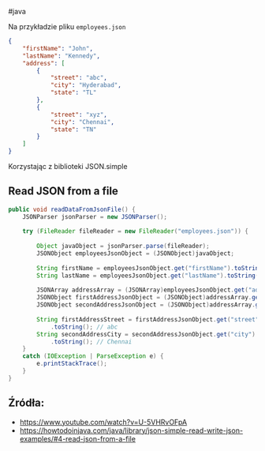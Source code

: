 #java

Na przykładzie pliku `employees.json`
```json
{
	"firstName": "John",
	"lastName": "Kennedy",
	"address": [
		{
			"street": "abc",
			"city": "Hyderabad",
			"state": "TL"
		},
		{
			"street": "xyz",
			"city": "Chennai",
			"state": "TN"
		}
	]
}
```

Korzystając z biblioteki JSON.simple

## Read JSON from a file

```java
public void readDataFromJsonFile() {  
    JSONParser jsonParser = new JSONParser();  
  
    try (FileReader fileReader = new FileReader("employees.json")) {  
  
        Object javaObject = jsonParser.parse(fileReader);  
        JSONObject employeesJsonObject = (JSONObject)javaObject;  
  
        String firstName = employeesJsonObject.get("firstName").toString(); // John  
        String lastName = employeesJsonObject.get("lastName").toString(); // Kennedy  
  
        JSONArray addressArray = (JSONArray)employeesJsonObject.get("address");  
        JSONObject firstAddressJsonObject = (JSONObject)addressArray.get(0);  
        JSONObject secondAddressJsonObject = (JSONObject)addressArray.get(1);  
  
        String firstAddressStreet = firstAddressJsonObject.get("street")
	        .toString(); // abc  
        String secondAddressCity = secondAddressJsonObject.get("city")
	        .toString(); // Chennai  
    } 
    catch (IOException | ParseException e) {  
        e.printStackTrace();  
    }  
}
```

## Źródła:
- https://www.youtube.com/watch?v=U-5VHRvOFpA
- https://howtodoinjava.com/java/library/json-simple-read-write-json-examples/#4-read-json-from-a-file